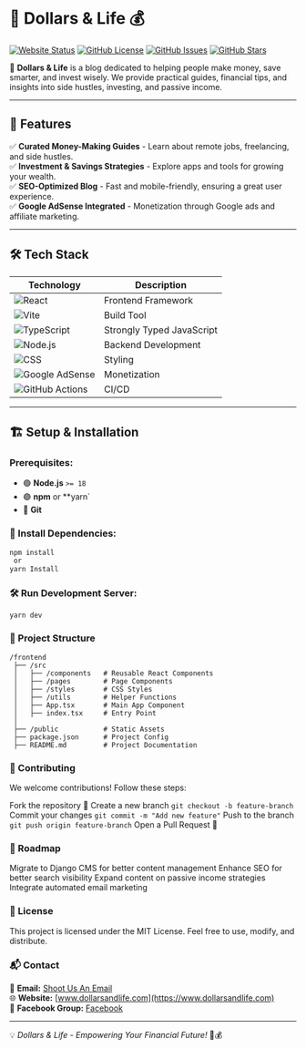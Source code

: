 # 🌟 Dollars & Life 💰

[![Website Status](https://img.shields.io/website?url=https%3A%2F%2Fdollarsandlife.com&label=Website)](https://www.dollarsandlife.com)
[![GitHub License](https://img.shields.io/github/license/xxTarekxx/dollarsandlife)](https://github.com/xxTarekxx/dollarsandlife/blob/main/LICENSE)
[![GitHub Issues](https://img.shields.io/github/issues/xxTarekxx/dollarsandlife)](https://github.com/xxTarekxx/dollarsandlife/issues)
[![GitHub Stars](https://img.shields.io/github/stars/xxTarekxx/dollarsandlife?style=social)](https://github.com/xxTarekxx/dollarsandlife/stargazers)

💸 **Dollars & Life** is a blog dedicated to helping people make money, save smarter, and invest wisely. We provide practical guides, financial tips, and insights into side hustles, investing, and passive income.

---

## 🚀 Features

✅ **Curated Money-Making Guides** - Learn about remote jobs, freelancing, and side hustles.  
✅ **Investment & Savings Strategies** - Explore apps and tools for growing your wealth.  
✅ **SEO-Optimized Blog** - Fast and mobile-friendly, ensuring a great user experience.  
✅ **Google AdSense Integrated** - Monetization through Google ads and affiliate marketing.  

---

## 🛠️ Tech Stack

| Technology  | Description |
|-------------|------------|
| ![React](https://img.shields.io/badge/-React-61DAFB?logo=react&logoColor=white&style=flat) | Frontend Framework |
| ![Vite](https://img.shields.io/badge/-Vite-646CFF?logo=vite&logoColor=white&style=flat) | Build Tool |
| ![TypeScript](https://img.shields.io/badge/-TypeScript-3178C6?logo=typescript&logoColor=white&style=flat) | Strongly Typed JavaScript |
| ![Node.js](https://img.shields.io/badge/-Node.js-339933?logo=node.js&logoColor=white&style=flat) | Backend Development |
| ![CSS](https://img.shields.io/badge/-CSS-1572B6?logo=css3&logoColor=white&style=flat) | Styling |
| ![Google AdSense](https://img.shields.io/badge/-Google%20AdSense-4285F4?logo=googleadsense&logoColor=white&style=flat) | Monetization |
| ![GitHub Actions](https://img.shields.io/badge/-GitHub%20Actions-2088FF?logo=githubactions&logoColor=white&style=flat) | CI/CD |

---

## 🏗️ Setup & Installation

### Prerequisites:
- 🟢 **Node.js** `>= 18`
- 🟣 **npm** or **yarn`
- 🔵 **Git**

### 🚀 Install Dependencies:
```bash
npm install
 or
yarn Install
```

### 🛠️ Run Development Server:
```
yarn dev
```

### 📌 Project Structure
```
/frontend
 ├── /src
 │   ├── /components   # Reusable React Components
 │   ├── /pages        # Page Components
 │   ├── /styles       # CSS Styles
 │   ├── /utils        # Helper Functions
 │   ├── App.tsx       # Main App Component
 │   ├── index.tsx     # Entry Point
 │
 ├── /public           # Static Assets
 ├── package.json      # Project Config
 ├── README.md         # Project Documentation
```
### 🤝 Contributing
We welcome contributions! Follow these steps:

Fork the repository 🍴
Create a new branch ```git checkout -b feature-branch```
Commit your changes ```git commit -m "Add new feature"```
Push to the branch ```git push origin feature-branch```
Open a Pull Request 📩

### 🎯 Roadmap
 Migrate to Django CMS for better content management
 Enhance SEO for better search visibility
 Expand content on passive income strategies
 Integrate automated email marketing

### 📝 License
This project is licensed under the MIT License. Feel free to use, modify, and distribute.

### 📬 Contact

📧 **Email:** [Shoot Us An Email](mailto:contact@dollarsandlife.com)  
🌐 **Website:** [www.dollarsandlife.com](https://www.dollarsandlife.com)  
📘 **Facebook Group:** [Facebook](https://www.facebook.com/profile.php?id=61552256902083)  

---

💡 *Dollars & Life - Empowering Your Financial Future!* 🚀💰

